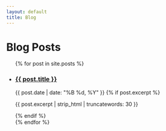```yaml
---
layout: default
title: Blog
---
```


# Blog Posts

<ul>
{% for post in site.posts %}
  <li>
    <h3><a href="{{ post.url }}">{{ post.title }}</a></h3>
    <span>{{ post.date | date: "%B %d, %Y" }}</span>
    {% if post.excerpt %}
      <p>{{ post.excerpt | strip_html | truncatewords: 30 }}</p>
    {% endif %}
  </li>
{% endfor %}
</ul>